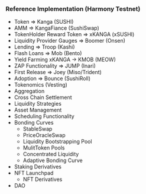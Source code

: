 ### Reference Implementation (Harmony Testnet)
- Token => Kanga (SUSHI)
- AMM => KangaFiance (SushiSwap)
- TokenHolder Reward Token => xKANGA (xSUSHI)
- Liquidity Provider Gauges => Boomer (Onsen)
- Lending => Troop (Kashi)
- Flash Loans => Mob (Bento)
- Yield Farming xKANGA -> KMOB (MEOW)
- ZAP Functionality => JUMP (Inari)
- First Release => Joey (Miso/Trident)
- Adoption => Bounce (SushiRoll)
- Tokenomics (Vesting)
- Aggregation
- Cross Chain Settlement
- Liquidity Strategies
- Asset Management
- Scheduling Functionality
- Bonding Curves
  - StableSwap
  - PriceOracleSwap
  - Liquidity Bootstrapping Pool
  - MulitToken Pools
  - Concentrated Liquidity
  - Adaptive Bonding Curve
- Staking Derivatives
- NFT Launchpad
  - NFT Derivatives
- DAO